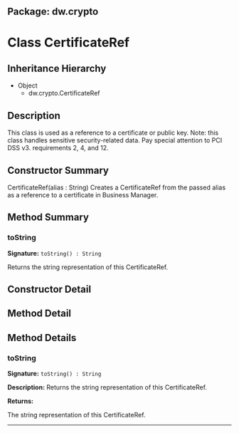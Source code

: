 ## Package: dw.crypto

# Class CertificateRef

## Inheritance Hierarchy

- Object
  - dw.crypto.CertificateRef

## Description

This class is used as a reference to a certificate or public key. Note: this class handles sensitive security-related data. Pay special attention to PCI DSS v3. requirements 2, 4, and 12.

## Constructor Summary

CertificateRef(alias : String) Creates a CertificateRef from the passed alias as a reference to a certificate in Business Manager.

## Method Summary

### toString

**Signature:** `toString() : String`

Returns the string representation of this CertificateRef.

## Constructor Detail

## Method Detail

## Method Details

### toString

**Signature:** `toString() : String`

**Description:** Returns the string representation of this CertificateRef.

**Returns:**

The string representation of this CertificateRef.

---